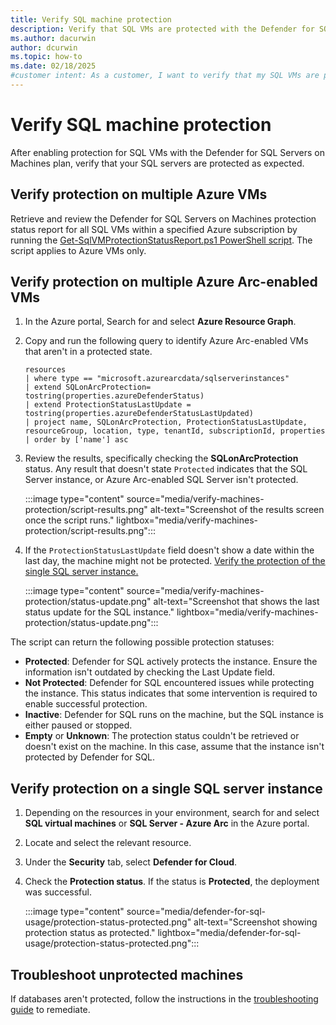```yaml
---
title: Verify SQL machine protection
description: Verify that SQL VMs are protected with the Defender for SQL Servers on Machines plan as expected.
ms.author: dacurwin
author: dcurwin
ms.topic: how-to
ms.date: 02/18/2025
#customer intent: As a customer, I want to verify that my SQL VMs are protected with the Defender for SQL Servers on Machines plan as expected.
---
```


# Verify SQL machine protection

After enabling protection for SQL VMs with the Defender for SQL Servers on Machines plan, verify that your SQL servers are protected as expected.

## Verify protection on multiple Azure VMs

Retrieve and review the Defender for SQL Servers on Machines protection status report for all SQL VMs within a specified Azure subscription by running the [Get-SqlVMProtectionStatusReport.ps1 PowerShell script](https://aka.ms/DfSQLprotectionverificationscale). The script applies to Azure VMs only.

## Verify protection on multiple Azure Arc-enabled VMs

1. In the Azure portal, Search for and select **Azure Resource Graph**.

1. Copy and run the following query to identify Azure Arc-enabled VMs that aren't in a protected state.

    ```kusto   
    resources
    | where type == "microsoft.azurearcdata/sqlserverinstances"
    | extend SQLonArcProtection= tostring(properties.azureDefenderStatus)
    | extend ProtectionStatusLastUpdate = tostring(properties.azureDefenderStatusLastUpdated)
    | project name, SQLonArcProtection, ProtectionStatusLastUpdate, resourceGroup, location, type, tenantId, subscriptionId, properties
    | order by ['name'] asc
    ```

1. Review the results, specifically checking the **SQLonArcProtection** status. Any result that doesn't state `Protected` indicates that the SQL Server instance, or Azure Arc-enabled SQL Server isn't protected.

    :::image type="content" source="media/verify-machines-protection/script-results.png" alt-text="Screenshot of the results screen once the script runs." lightbox="media/verify-machines-protection/script-results.png":::

1. If the `ProtectionStatusLastUpdate` field doesn't show a date within the last day, the machine might not be protected. [Verify the protection of the single SQL server instance.](#verify-protection-on-a-single-sql-server-instance)

    :::image type="content" source="media/verify-machines-protection/status-update.png" alt-text="Screenshot that shows the last status update for the SQL instance." lightbox="media/verify-machines-protection/status-update.png":::

The script can return the following possible protection statuses:
- **Protected**: Defender for SQL actively protects the instance. Ensure the information isn't outdated by checking the  Last Update field.
- **Not Protected**: Defender for SQL encountered issues while protecting the instance. This status indicates that some intervention is required to enable successful protection.
- **Inactive**: Defender for SQL runs on the machine, but the SQL instance is either paused or stopped.
- **Empty** or **Unknown**: The protection status couldn't be retrieved or doesn't exist on the machine. In this case, assume that the instance isn't protected by Defender for SQL.

## Verify protection on a single SQL server instance

1. Depending on the resources in your environment, search for and select **SQL virtual machines** or **SQL Server - Azure Arc** in the Azure portal.

1. Locate and select the relevant resource.

1. Under the **Security** tab, select **Defender for Cloud**.

1. Check the **Protection status**. If the status is **Protected**, the deployment was successful.

    :::image type="content" source="media/defender-for-sql-usage/protection-status-protected.png" alt-text="Screenshot showing protection status as protected." lightbox="media/defender-for-sql-usage/protection-status-protected.png":::

## Troubleshoot unprotected machines

If databases aren't protected, follow the instructions in the [troubleshooting guide](troubleshoot-sql-machines-guide.md) to remediate.
